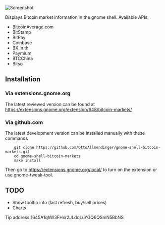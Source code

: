![Screenshot](https://raw.github.com/OttoAllmendinger/gnome-shell-bitcoin-markets/master/data/screenshot.png)

Displays Bitcoin market information in the gnome shell. Available APIs:

* BitcoinAverage.com
* BitStamp
* BitPay
* Coinbase
* BX.in.th
* Paymium
* BTCChina
* Bitso


## Installation

### Via extensions.gnome.org

The latest reviewed version can be found at
https://extensions.gnome.org/extension/648/bitcoin-markets/

### Via github.com

The latest development version can be installed manually with these commands

        git clone https://github.com/OttoAllmendinger/gnome-shell-bitcoin-markets.git
        cd gnome-shell-bitcoin-markets
        make install

Then go to https://extensions.gnome.org/local/ to turn on the extension or use
gnome-tweak-tool.

## TODO

* Show tooltip info (last refresh, buy/sell prices)
* Charts

Tip address 1645A1qhW3FHxr2JLdqLuYGQ6QSmN5BbNS
